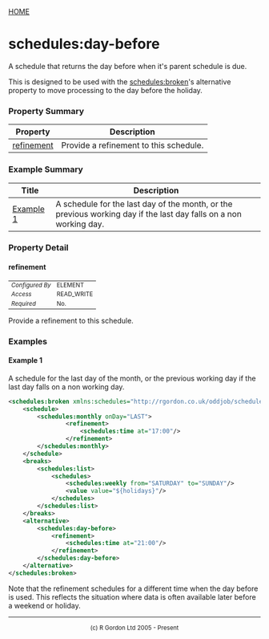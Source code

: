[HOME](../../../../README.md)
# schedules:day-before

A schedule that returns the day before when it's
parent schedule is due.


This is designed to be used with the [schedules:broken](../../../../org/oddjob/schedules/schedules/BrokenSchedule.md)'s alternative
property to move processing to the day before the holiday.



### Property Summary

| Property | Description |
| -------- | ----------- |
| [refinement](#propertyrefinement) | Provide a refinement to this schedule. | 


### Example Summary

| Title | Description |
| ----- | ----------- |
| [Example 1](#example1) | A schedule for the last day of the month, or the previous working day if the last day falls on a non working day. |


### Property Detail
#### refinement <a name="propertyrefinement"></a>

<table style='font-size:smaller'>
      <tr><td><i>Configured By</i></td><td>ELEMENT</td></tr>
      <tr><td><i>Access</i></td><td>READ_WRITE</td></tr>
      <tr><td><i>Required</i></td><td>No.</td></tr>
</table>

Provide a refinement to this schedule.


### Examples
#### Example 1 <a name="example1"></a>

A schedule for the last day of the month, or the previous working day
if the last day falls on a non working day.

```xml
<schedules:broken xmlns:schedules="http://rgordon.co.uk/oddjob/schedules">
    <schedule>
        <schedules:monthly onDay="LAST">
                <refinement>
                    <schedules:time at="17:00"/>
                </refinement>
        </schedules:monthly>
    </schedule>
    <breaks>
        <schedules:list>
            <schedules>
                <schedules:weekly from="SATURDAY" to="SUNDAY"/>
                <value value="${holidays}"/>
            </schedules>
        </schedules:list>        
    </breaks>
    <alternative>
        <schedules:day-before>
            <refinement>
                <schedules:time at="21:00"/>
            </refinement>
        </schedules:day-before>
    </alternative>
</schedules:broken>
```


Note that the refinement schedules for a different time when the day before is
used. This reflects the situation where data is often available later before
a weekend or holiday.


-----------------------

<div style='font-size: smaller; text-align: center;'>(c) R Gordon Ltd 2005 - Present</div>
